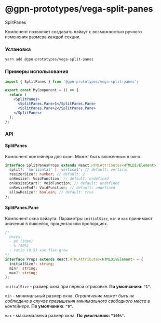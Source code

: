 # @gpn-prototypes/vega-split-panes

SplitPanes

Компонент позволяет создавать лэйаут с возможностью ручного изменения размера каждой секции.

### Установка

    yarn add @gpn-prototypes/vega-split-panes

### Примеры использования

```jsx
import { SplitPanes } from '@gpn-prototypes/vega-split-panes';

export const MyComponent = () => {
  return (
    <SplitPanes>
      <SplitPanes.Pane>1</SplitPanes.Pane>
      <SplitPanes.Pane>2</SplitPanes.Pane>
    </SplitPanes>
  );
};
```

### API

#### SplitPanes

Компонент контейнера для окон. Может быть вложенным в окно.

```ts
interface SplitPanesProps extends React.HTMLAttributes<HTMLDivElement> {
  split?: 'horizontal' | 'vertical'; // default: vertical
  resizerSize?: number; // default: 2
  onResize?: VoidFunction; // default: undefined
  onResizeStart?: VoidFunction; // default: undefined
  onResizeEnd?: VoidFunction; // default: undefined
  allowResize?: boolean; // default: true
};
```

#### SplitPanes.Pane

Компонент окна лэйаута. Параметры `initialSize`, `min` и `max` принимают значения в пикселях, процентах или пропорциях.

```ts
/* 
  Units:
  - px (10px)
  - % (50%)
  - ratio (0.5) как flex-grow
*/
interface Props extends React.HTMLAttributes<HTMLDivElement> = {
  initialSize?: string;
  min?: string;
  max?: string;
};
```

`initialSize` - размер окна при первой отрисовке. **По умолчанию: `"1"`**.

`min` - минимальный размер окна. _Ограничение может быть не соблюдено в случае превышения минимального свободного места в контейнере._ **По умолчанию: `"0"`.**

`max` - максимальный размер окна. **По умолчанию: `"100%"`.**
